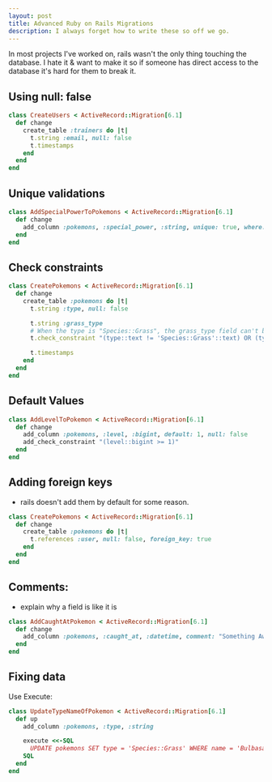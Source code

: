 ```yaml
---
layout: post
title: Advanced Ruby on Rails Migrations
description: I always forget how to write these so off we go.
---
```


In most projects I've worked on, rails wasn't the only thing touching the database. I hate it & want to make it so if someone has direct access to the database it's hard for them to break it.

## Using null: false

```ruby
class CreateUsers < ActiveRecord::Migration[6.1]
  def change
    create_table :trainers do |t|
      t.string :email, null: false
      t.timestamps
    end
  end
end
```

## Unique validations

```ruby
class AddSpecialPowerToPokemons < ActiveRecord::Migration[6.1]
  def change
    add_column :pokemons, :special_power, :string, unique: true, where: "((special_power)::text <> ''::text)"
  end
end
```

## Check constraints

```ruby
class CreatePokemons < ActiveRecord::Migration[6.1]
  def change
    create_table :pokemons do |t|
      t.string :type, null: false

      t.string :grass_type
	  # When the type is "Species::Grass", the grass_type field can't be blank.
      t.check_constraint "(type::text != 'Species::Grass'::text) OR (type::text = 'Species::Grass'::text AND grass_type::text <> ''::text)"

      t.timestamps
    end
  end
end
```

## Default Values

```ruby
class AddLevelToPokemon < ActiveRecord::Migration[6.1]
  def change
    add_column :pokemons, :level, :bigint, default: 1, null: false
	add_check_constraint "(level::bigint >= 1)"
  end
end
```


## Adding foreign keys

- rails doesn't add them by default for some reason.

```ruby
class CreatePokemons < ActiveRecord::Migration[6.1]
  def change
    create_table :pokemons do |t|
      t.references :user, null: false, foreign_key: true
	end
  end
end
```

## Comments:

- explain why a field is like it is

```ruby
class AddCaughtAtPokemon < ActiveRecord::Migration[6.1]
  def change
    add_column :pokemons, :caught_at, :datetime, comment: "Something Awesome"
  end
end
```

## Fixing data

Use Execute:

```ruby
class UpdateTypeNameOfPokemon < ActiveRecord::Migration[6.1]
  def up
    add_column :pokemons, :type, :string

    execute <<-SQL
      UPDATE pokemons SET type = 'Species::Grass' WHERE name = 'Bulbasaur';
    SQL
  end
end
```
